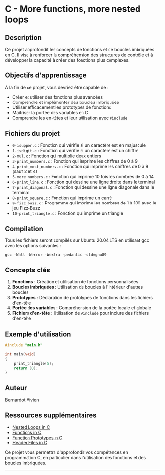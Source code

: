 # C - More functions, more nested loops

## Description
Ce projet approfondit les concepts de fonctions et de boucles imbriquées en C. Il vise à renforcer la compréhension des structures de contrôle et à développer la capacité à créer des fonctions plus complexes.

## Objectifs d'apprentissage
À la fin de ce projet, vous devriez être capable de :
- Créer et utiliser des fonctions plus avancées
- Comprendre et implémenter des boucles imbriquées
- Utiliser efficacement les prototypes de fonctions
- Maîtriser la portée des variables en C
- Comprendre les en-têtes et leur utilisation avec `#include`

## Fichiers du projet
- `0-isupper.c` : Fonction qui vérifie si un caractère est en majuscule
- `1-isdigit.c` : Fonction qui vérifie si un caractère est un chiffre
- `2-mul.c` : Fonction qui multiplie deux entiers
- `3-print_numbers.c` : Fonction qui imprime les chiffres de 0 à 9
- `4-print_most_numbers.c` : Fonction qui imprime les chiffres de 0 à 9 (sauf 2 et 4)
- `5-more_numbers.c` : Fonction qui imprime 10 fois les nombres de 0 à 14
- `6-print_line.c` : Fonction qui dessine une ligne droite dans le terminal
- `7-print_diagonal.c` : Fonction qui dessine une ligne diagonale dans le terminal
- `8-print_square.c` : Fonction qui imprime un carré
- `9-fizz_buzz.c` : Programme qui imprime les nombres de 1 à 100 avec le jeu Fizz-Buzz
- `10-print_triangle.c` : Fonction qui imprime un triangle

## Compilation
Tous les fichiers seront compilés sur Ubuntu 20.04 LTS en utilisant gcc avec les options suivantes :
```
gcc -Wall -Werror -Wextra -pedantic -std=gnu89
```

## Concepts clés
1. **Fonctions** : Création et utilisation de fonctions personnalisées
2. **Boucles imbriquées** : Utilisation de boucles à l'intérieur d'autres boucles
3. **Prototypes** : Déclaration de prototypes de fonctions dans les fichiers d'en-tête
4. **Portée des variables** : Compréhension de la portée locale et globale
5. **Fichiers d'en-tête** : Utilisation de `#include` pour inclure des fichiers d'en-tête

## Exemple d'utilisation
```c
#include "main.h"

int main(void)
{
    print_triangle(5);
    return (0);
}
```

## Auteur
Bernardot Vivien

## Ressources supplémentaires
- [Nested Loops in C](https://www.tutorialspoint.com/cprogramming/c_nested_loops.htm)
- [Functions in C](https://www.learn-c.org/en/Functions)
- [Function Prototypes in C](https://www.geeksforgeeks.org/what-is-the-purpose-of-a-function-prototype/)
- [Header Files in C](https://www.tutorialspoint.com/cprogramming/c_header_files.htm)

Ce projet vous permettra d'approfondir vos compétences en programmation C, en particulier dans l'utilisation des fonctions et des boucles imbriquées.

---